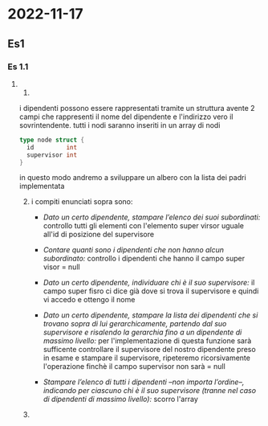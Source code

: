 # 2022-11-17

## Es1

### Es 1.1

1. 1. 
      
      i dipendenti possono essere rappresentati tramite un struttura avente 2 campi che rappresenti il nome del dipendente e l'indirizzo vero il sovrintendente. tutti i nodi saranno inseriti in un array di  nodi
      
      ```go
      type node struct {
      	id         int
      	supervisor int
      }
      ```
      
      in questo modo andremo a sviluppare un albero con la  lista dei padri implementata
   
   2. i compiti  enunciati sopra sono: 
      
      - *Dato un certo dipendente, stampare l’elenco dei suoi subordinati:*  controllo tutti gli elementi con l'elemento super virsor uguale all'id di posizione del  supervisore 
      
      - *Contare quanti sono i dipendenti che non hanno alcun subordinato:* controllo i dipendenti che hanno il campo super visor = null 
      
      - *Dato un certo dipendente, individuare chi è il suo supervisore:* il campo super fisro ci dice già dove si trova il supervisore  e quindi vi accedo e ottengo il nome 
      
      - *Dato un certo dipendente, stampare la lista dei dipendenti che si trovano sopra di lui gerarchicamente, partendo dal suo supervisore e risalendo la gerarchia fino a un dipendente di massimo livello:* per l'implementazione di questa funzione sarà sufficente controllare il supervisore del nostro dipendente preso in esame e stampare il supervisore, ripeteremo ricorsivamente l'operazione finchè il campo supervisor non sarà = null
      
      - *Stampare l’elenco di tutti i dipendenti –non importa l’ordine–, indicando per ciascuno chi è
        il suo supervisore (tranne nel caso di dipendenti di massimo livello):* scorro l'array
   
   3. 

